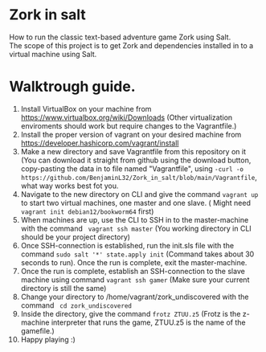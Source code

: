 # Zork in salt
How to run the classic text-based adventure game Zork using Salt.  
The scope of this project is to get Zork and dependencies installed in to a virtual machine using Salt.  
# Walktrough guide.  
1. Install VirtualBox on your machine from https://www.virtualbox.org/wiki/Downloads (Other virtualization enviroments should work but require changes to the Vagrantfile.)  
2. Install the proper version of vagrant on your desired machine from https://developer.hashicorp.com/vagrant/install  
3. Make a new directory and save Vagrantfile from this repository on it (You can download it straight from github using the download button, copy-pasting the data in to file named "Vagrantfile", using ``-curl -o https://github.com/BenjaminL32/Zork_in_salt/blob/main/Vagrantfile``, what way works best fot you.  
4. Navigate to the new directory on CLI and give the command ``vagrant up`` to start two virtual machines, one master and one slave. ( Might need ``vagrant init debian12/bookworm64`` first)  
5. When machines are up, use the CLI to SSH in to the master-machine with the command `` vagrant ssh master`` (You working directory in CLI should be your project directory)  
6. Once SSH-connection is established, run the init.sls file with the command ``sudo salt '*' state.apply init`` (Command takes about 30 seconds to run). Once the run is complete, exit the master-machine.  
7. Once the run is complete, establish an SSH-connection to the slave machine using command ``vagrant ssh gamer`` (Make sure your current directory is still the same)
8. Change your directory to /home/vagrant/zork_undiscovered with the command `` cd zork_undiscovered``
9. Inside the directory, give the command ``frotz ZTUU.z5`` (Frotz is the z-machine interpreter that runs the game, ZTUU.z5 is the name of the gamefile.)
10. Happy playing :)
   
